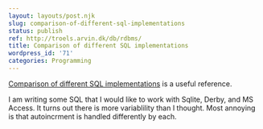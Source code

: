 ```yaml
---
layout: layouts/post.njk
slug: comparison-of-different-sql-implementations
status: publish
ref: http://troels.arvin.dk/db/rdbms/
title: Comparison of different SQL implementations
wordpress_id: '71'
categories: Programming
---
```


[Comparison of different SQL implementations](http://troels.arvin.dk/db/rdbms/) is a useful reference.

I am writing some SQL that I would like to work with Sqlite, Derby, and MS Access.  It turns out there is more variablility than I thought.  Most annoying is that autoincrment is handled differently by each.
